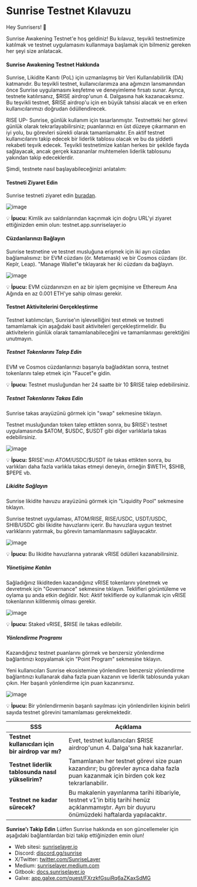 # Sunrise Testnet Kılavuzu

Hey Sunrisers! 🌅

Sunrise Awakening Testnet'e hoş geldiniz! Bu kılavuz, teşvikli testnetimize katılmak ve testnet uygulamasını kullanmaya başlamak için bilmeniz gereken her şeyi size anlatacak.

#### Sunrise Awakening Testnet Hakkında
Sunrise, Likidite Kanıtı (PoL) için uzmanlaşmış bir Veri Kullanılabilirlik (DA) katmanıdır. Bu teşvikli testnet, kullanıcılarımıza ana ağımızın lansmanından önce Sunrise uygulamasını keşfetme ve deneyimleme fırsatı sunar. Ayrıca, testnete katılırsanız, $RISE airdrop'unun 4. Dalgasına hak kazanacaksınız. Bu teşvikli testnet, $RISE airdrop'u için en büyük tahsisi alacak ve en erken kullanıcılarımızı doğrudan ödüllendirecek.

RISE UP- Sunrise, günlük kullanım için tasarlanmıştır. Testnetteki her görevi günlük olarak tekrarlayabilirsiniz; puanlarınızı en üst düzeye çıkarmanın en iyi yolu, bu görevleri sürekli olarak tamamlamaktır. En aktif testnet kullanıcılarını takip edecek bir liderlik tablosu olacak ve bu da şiddetli rekabeti teşvik edecek. Teşvikli testnetimize katılan herkes bir şekilde fayda sağlayacak, ancak gerçek kazananlar muhtemelen liderlik tablosunu yakından takip edeceklerdir.

Şimdi, testnete nasıl başlayabileceğinizi anlatalım:

#### Testneti Ziyaret Edin
Sunrise testneti ziyaret edin [buradan](https://testnet.app.sunriselayer.io).

![image](https://github.com/user-attachments/assets/7d2dc6b8-eafd-47a8-afb7-2ed8701bcb5e)

💡 **İpucu:** Kimlik avı saldırılarından kaçınmak için doğru URL'yi ziyaret ettiğinizden emin olun: testnet.app.sunriselayer.io

#### Cüzdanlarınızı Bağlayın
Sunrise testnetine ve testnet musluğuna erişmek için iki ayrı cüzdan bağlamalısınız: bir EVM cüzdanı (ör. Metamask) ve bir Cosmos cüzdanı (ör. Keplr, Leap).
"Manage Wallet"e tıklayarak her iki cüzdanı da bağlayın.

![image](https://github.com/user-attachments/assets/685de590-2451-4766-a00c-01ac67e370e8)

💡 **İpucu:** EVM cüzdanınızın en az bir işlem geçmişine ve Ethereum Ana Ağında en az 0.001 ETH'ye sahip olması gerekir.

#### Testnet Aktivitelerini Gerçekleştirme
Testnet katılımcıları, Sunrise'ın işlevselliğini test etmek ve testneti tamamlamak için aşağıdaki basit aktiviteleri gerçekleştirmelidir. Bu aktivitelerin günlük olarak tamamlanabileceğini ve tamamlanması gerektiğini unutmayın.

##### Testnet Tokenlarını Talep Edin
EVM ve Cosmos cüzdanlarınızı başarıyla bağladıktan sonra, testnet tokenlarını talep etmek için "Faucet"e gidin.

💡 **İpucu:** Testnet musluğundan her 24 saatte bir 10 $RISE talep edebilirsiniz.

##### Testnet Tokenlarını Takas Edin
Sunrise takas arayüzünü görmek için "swap" sekmesine tıklayın. 

Testnet musluğundan token talep ettikten sonra, bu $RISE'ı testnet uygulamasında $ATOM, $USDC, $USDT gibi diğer varlıklarla takas edebilirsiniz.

![image](https://github.com/user-attachments/assets/11088bb8-c8e2-4b5b-8e58-a652d0d25e7c)

💡 **İpucu:** $RISE'ınızı $ATOM/$USDC/$USDT ile takas ettikten sonra, bu varlıkları daha fazla varlıkla takas etmeyi deneyin, örneğin $WETH, $SHIB, $PEPE vb.

##### Likidite Sağlayın
Sunrise likidite havuzu arayüzünü görmek için "Liquidity Pool" sekmesine tıklayın.

Sunrise testnet uygulaması, ATOM/RISE, RISE/USDC, USDT/USDC, SHIB/USDC gibi likidite havuzlarını içerir. Bu havuzlara uygun testnet varlıklarını yatırmak, bu görevin tamamlanmasını sağlayacaktır.

![image](https://github.com/user-attachments/assets/174b8633-51e8-4cf4-aac9-04247fa07901)

💡 **İpucu:** Bu likidite havuzlarına yatırarak vRISE ödülleri kazanabilirsiniz.

##### Yönetişime Katılın
Sağladığınız likiditeden kazandığınız vRISE tokenlarını yönetmek ve devretmek için "Governance" sekmesine tıklayın. Teklifleri görüntüleme ve oylama şu anda etkin değildir.
Not: Aktif tekliflerde oy kullanmak için vRISE tokenlarının kilitlenmiş olması gerekir.

![image](https://github.com/user-attachments/assets/e41fd5c6-baab-49c9-9544-737d85c496e8)

💡 **İpucu:** Staked vRISE, $RISE ile takas edilebilir.

##### Yönlendirme Programı
Kazandığınız testnet puanlarını görmek ve benzersiz yönlendirme bağlantınızı kopyalamak için "Point Program" sekmesine tıklayın.

Yeni kullanıcıları Sunrise ekosistemine yönlendiren benzersiz yönlendirme bağlantınızı kullanarak daha fazla puan kazanın ve liderlik tablosunda yukarı çıkın. Her başarılı yönlendirme için puan kazanırsınız.

![image](https://github.com/user-attachments/assets/2c29397f-56a4-4f80-be32-6f80be34cd98)

💡 **İpucu:** Bir yönlendirmenin başarılı sayılması için yönlendirilen kişinin belirli sayıda testnet görevini tamamlaması gerekmektedir.

| **SSS** | **Açıklama** |
|---------|--------------|
| **Testnet kullanıcıları için bir airdrop var mı?** | Evet, testnet kullanıcıları $RISE airdrop'unun 4. Dalga'sına hak kazanırlar. |
| **Testnet liderlik tablosunda nasıl yükselirim?** | Tamamlanan her testnet görevi size puan kazandırır; bu görevler ayrıca daha fazla puan kazanmak için birden çok kez tekrarlanabilir. |
| **Testnet ne kadar sürecek?** | Bu makalenin yayınlanma tarihi itibariyle, testnet v1'in bitiş tarihi henüz açıklanmamıştır. Ayrı bir duyuru önümüzdeki haftalarda yapılacaktır. |

**Sunrise'ı Takip Edin** Lütfen Sunrise hakkında en son güncellemeler için aşağıdaki bağlantılardan bizi takip ettiğinizden emin olun!

- Web sitesi: [sunriselayer.io](https://sunriselayer.io/)
- Discord: [discord.gg/sunrise](https://discord.gg/sunrise)
- X/Twitter: [twitter.com/SunriseLayer](https://twitter.com/SunriseLayer)
- Medium: [sunriselayer.medium.com](https://sunriselayer.medium.com)
- Gitbook: [docs.sunriselayer.io](https://docs.sunriselayer.io/)
- Galxe: [app.galxe.com/quest/FXrzkfGsuiRq6aZKaxSdMG](https://app.galxe.com/quest/FXrzkfGsuiRq6aZKaxSdMG)
